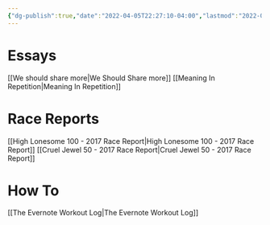 ```yaml
---
{"dg-publish":true,"date":"2022-04-05T22:27:10-04:00","lastmod":"2022-04-20T14:20:34-04:00","permalink":"/writing/","dgHomeLink":true,"dgPassFrontmatter":true}
---
```


# Essays
[[We should share more|We Should Share more]]
[[Meaning In Repetition|Meaning In Repetition]]

# Race Reports
[[High Lonesome 100 - 2017 Race Report|High Lonesome 100 - 2017 Race Report]]
[[Cruel Jewel 50 - 2017 Race Report|Cruel Jewel 50 - 2017 Race Report]]

# How To
[[The Evernote Workout Log|The Evernote Workout Log]]
